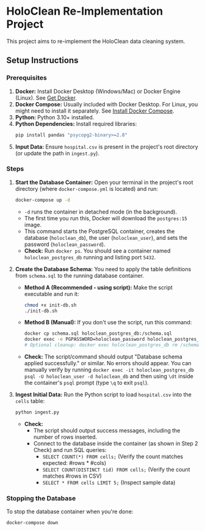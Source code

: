 # HoloClean Re-Implementation Project

This project aims to re-implement the HoloClean data cleaning system.

## Setup Instructions

### Prerequisites

1.  **Docker:** Install Docker Desktop (Windows/Mac) or Docker Engine (Linux). See [Get Docker](https://docs.docker.com/get-docker/).
2.  **Docker Compose:** Usually included with Docker Desktop. For Linux, you might need to install it separately. See [Install Docker Compose](https://docs.docker.com/compose/install/).
3.  **Python:** Python 3.10+ installed.
4.  **Python Dependencies:** Install required libraries:
    ```bash
    pip install pandas "psycopg2-binary>=2.8"
    ```
5.  **Input Data:** Ensure `hospital.csv` is present in the project's root directory (or update the path in `ingest.py`).

### Steps

1.  **Start the Database Container:**
    Open your terminal in the project's root directory (where `docker-compose.yml` is located) and run:
    ```bash
    docker-compose up -d
    ```
    * `-d` runs the container in detached mode (in the background).
    * The first time you run this, Docker will download the `postgres:15` image.
    * This command starts the PostgreSQL container, creates the database (`holoclean_db`), the user (`holoclean_user`), and sets the password (`holoclean_password`).
    * **Check:** Run `docker ps`. You should see a container named `holoclean_postgres_db` running and listing port `5432`.

2.  **Create the Database Schema:**
    You need to apply the table definitions from `schema.sql` to the running database container.
    * **Method A (Recommended - using script):** Make the script executable and run it:
        ```bash
        chmod +x init-db.sh
        ./init-db.sh
        ```
    * **Method B (Manual):** If you don't use the script, run this command:
        ```bash
        docker cp schema.sql holoclean_postgres_db:/schema.sql
        docker exec -e PGPASSWORD=holoclean_password holoclean_postgres_db psql -U holoclean_user -d holoclean_db -f /schema.sql
        # Optional cleanup: docker exec holoclean_postgres_db rm /schema.sql
        ```
    * **Check:** The script/command should output "Database schema applied successfully." or similar. No errors should appear. You can manually verify by running `docker exec -it holoclean_postgres_db psql -U holoclean_user -d holoclean_db` and then using `\dt` inside the container's `psql` prompt (type `\q` to exit `psql`).

3.  **Ingest Initial Data:**
    Run the Python script to load `hospital.csv` into the `cells` table:
    ```bash
    python ingest.py
    ```
    * **Check:**
        * The script should output success messages, including the number of rows inserted.
        * Connect to the database inside the container (as shown in Step 2 Check) and run SQL queries:
            * `SELECT COUNT(*) FROM cells;` (Verify the count matches expected: #rows * #cols)
            * `SELECT COUNT(DISTINCT tid) FROM cells;` (Verify the count matches #rows in CSV)
            * `SELECT * FROM cells LIMIT 5;` (Inspect sample data)

### Stopping the Database

To stop the database container when you're done:
```bash
docker-compose down